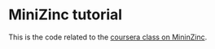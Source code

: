# MiniZinc tutorial

This is the code related to the [coursera class on MininZinc](https://www.coursera.org/learn/basic-modeling/home/welcome).


